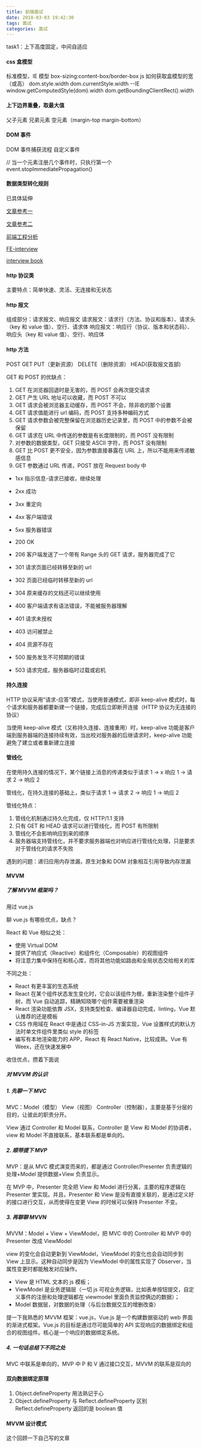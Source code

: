 ```yaml
---
title: 前端面试
date: 2018-03-03 19:42:30
tags: 面试
categories: 面试
---
```


task1：上下高度固定，中间自适应

#### css 盒模型

标准模型、IE 模型 box-sizing:content-box/border-box
js 如何获取盒模型的宽（或高）
dom.style.width
dom.currentStyle.width --IE
window.getComputedStyle(dom).width
dom.getBoundingClientRect().width

#### 上下边界重叠，取最大值

父子元素
兄弟元素
空元素（margin-top margin-bottom）

#### DOM 事件

DOM 事件捕获流程
自定义事件

// 当一个元素注册几个事件时，只执行第一个
event.stopImmediatePropagation()

#### 数据类型转化规则

已具体延伸

[文章参考一](https://github.com/markyun/My-blog/tree/master/Front-end-Developer-Questions)

[文章参考二](https://github.com/h5bp/Front-end-Developer-Interview-Questions/tree/master/Translations/Chinese)

[前端工程分析](https://github.com/fouber/blog/issues/10)

[FE-interview](https://github.com/qiu-deqing/FE-interview)

[interview book](https://github.com/yangshun/front-end-interview-handbook/tree/master/Translations/Chinese)

#### http 协议类

主要特点：简单快速、灵活、无连接和无状态

#### http 报文

组成部分：请求报文、响应报文
请求报文：请求行（方法、协议和版本）、请求头（key 和 value 值）、空行、请求体
响应报文：响应行（协议、版本和状态码）、响应头（key 和 value 值）、空行、响应体

#### http 方法

POST GET PUT（更新资源） DELETE（删除资源） HEAD(获取报文首部)

GET 和 POST 的优缺点：

1. GET 在浏览器回退时是无害的，而 POST 会再次提交请求
2. GET 产生 URL 地址可以收藏，而 POST 不可以
3. GET 请求会被浏览器主动缓存，而 POST 不会，除非收的那个设置
4. GET 请求值能进行 url 编码，而 POST 支持多种编码方式
5. GET 请求参数会被完整保留在浏览器历史记录里，而 POST 中的参数不会被保留
6. GET 请求在 URL 中传送的参数是有长度限制的，而 POST 没有限制
7. 对参数的数据类型，GET 只接受 ASCII 字符，而 POST 没有限制
8. GET 比 POST 更不安全，因为参数直接暴露在 URL 上，所以不能用来传递敏感信息
9. GET 参数通过 URL 传递，POST 放在 Request body 中

- 1xx 指示信息-请求已接收，继续处理
- 2xx 成功
- 3xx 重定向
- 4xx 客户端错误
- 5xx 服务器错误

- 200 OK
- 206 客户端发送了一个带有 Range 头的 GET 请求，服务器完成了它

- 301 请求页面已经转移至新的 url
- 302 页面已经临时转移至新的 url
- 304 原来缓存的文档还可以继续使用

- 400 客户端请求有语法错误，不能被服务器理解
- 401 请求未授权
- 403 访问被禁止
- 404 资源不存在

- 500 服务发生不可预期的错误
- 503 请求完成，服务器临时过载或宕机

#### 持久连接

HTTP 协议采用“请求-应答”模式，当使用普通模式，即非 keep-alive 模式时，每个请求和服务器都要新建一个链接，完成后立即断开连接（HTTP 协议为无连接的协议）

当使用 keep-alive 模式（又称持久连接、连接重用）时，keep-alive 功能是客户端到服务器端的连接持续有效，当出校对服务器的后继请求时，keep-alive 功能避免了建立或者重新建立连接

#### 管线化

在使用持久连接的情况下，某个链接上消息的传递类似于请求 1 -> x 响应 1 -> 请求 2 -> 响应 2

管线化，在持久连接的基础上，类似于请求 1 -> 请求 2 -> 响应 1 -> 响应 2

管线化特点：

1. 管线化机制通过持久化完成，仅 HTTP/1.1 支持
2. 只有 GET 和 HEAD 请求可以进行管线化，而 POST 有所限制
3. 管线化不会影响响应到来的顺序
4. 服务器端支持管线化，并不要求服务器端也对响应进行管线化处理，只是要求对于管线化的请求不失败

遇到的问题：递归应用内存泄漏，原生对象和 DOM 对象相互引用导致内存泄漏

#### MVVM

##### 了解 MVVM 框架吗？

用过 vue.js

聊 vue.js 有哪些优点，缺点？

React 和 Vue 相似之处：

- 使用 Virtual DOM
- 提供了响应式（Reactive）和组件化（Composable）的视图组件
- 将注意力集中保持在和核心库，而将其他功能如路由和全局状态交给相关的库

不同之处：

- React 有更丰富的生态系统
- React 在某个组件状态发生变化时，它会以该组件为根，重新渲染整个组件子树，而 Vue 自动追踪，精确知晓哪个组件需要被重渲染
- React 渲染功能依靠 JSX，支持类型检查、编译器自动完成，linting，Vue 默认推荐的还是模板
- CSS 作用域在 React 中是通过 CSS-in-JS 方案实现，Vue 设置样式的默认方法时单文件组件里类似 style 的标签
- 编写有本地渲染能力的 APP，React 有 React Native，比较成熟。Vue 有 Weex，还在快速发展中

收住优点，攒着下面说

##### 对 MVVM 的认识

##### 1. 先聊一下 MVC

MVC：Model（模型） View（视图） Controller（控制器），主要是基于分层的目的，让彼此的职责分开。

View 通过 Controller 和 Model 联系，Controller 是 View 和 Model 的协调者，view 和 Model 不直接联系，基本联系都是单向的。

##### 2. 顺带提下 MVP

MVP：是从 MVC 模式演变而来的，都是通过 Controller/Presenter 负责逻辑的处理+Model 提供数据+View 负责显示。

在 MVP 中，Presenter 完全把 View 和 Model 进行分离，主要的程序逻辑在 Presenter 里实现。并且，Presenter 和 View 是没有直接关联的，是通过定义好的接口进行交互，从而使得在变更 View 的时候可以保持 Presenter 不变。

##### 3. 再聊聊 MVVN

MVVM：Model + View + ViewModel，把 MVC 中的 Controller 和 MVP 中的 Presenter 改成 ViewModel

view 的变化会自动更新到 ViewModel，ViewModel 的变化也会自动同步到 View 上显示。这种自动同步是因为 ViewModel 中的属性实现了 Observer，当属性变更时都能触发对应操作。

- View 是 HTML 文本的 js 模板；
- ViewModel 是业务逻辑层（一切 js 可视业务逻辑，比如表单按钮提交，自定义事件的注册和处理逻辑都在 viewmodel 里面负责监控俩边的数据）；
- Model 数据层，对数据的处理（与后台数据交互的增删改查）

提一下我熟悉的 MVVM 框架：vue.js，Vue.js 是一个构建数据驱动的 web 界面的渐进式框架。Vue.js 的目标是通过尽可能简单的 API 实现响应的数据绑定和组合的视图组件。核心是一个响应的数据绑定系统。

##### 4. 一句话总结下不同之处

MVC 中联系是单向的，MVP 中 P 和 V 通过接口交互，MVVM 的联系是双向的

#### 双向数据绑定原理

1. Object.defineProperty 用法熟记于心
2. Object.defineProperty 与 Reflect.defineProperty 区别
   Reflect.defineProperty 返回的是 boolean 值

#### MVVM 设计模式

这个回顾一下自己写的文章
